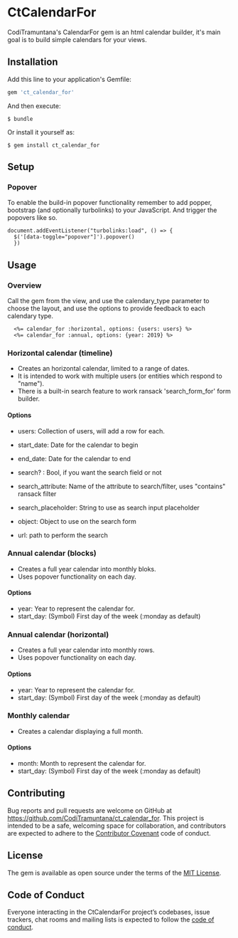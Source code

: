 # CtCalendarFor

CodiTramuntana's CalendarFor gem is an html calendar builder, it's main goal is to build simple calendars for your views.

## Installation

Add this line to your application's Gemfile:

```ruby
gem 'ct_calendar_for'
```

And then execute:

    $ bundle

Or install it yourself as:

    $ gem install ct_calendar_for

## Setup

### Popover

To enable the build-in popover functionality remember to add popper, bootstrap (and optionally turbolinks) to your JavaScript. And trigger the popovers like so.

```
document.addEventListener("turbolinks:load", () => {
  $('[data-toggle="popover"]').popover()
  })
  ```

## Usage

### Overview

Call the gem from the view, and use the calendary_type parameter to choose the layout, and use the options to provide feedback to each calendary type.

```
  <%= calendar_for :horizontal, options: {users: users} %>
  <%= calendar_for :annual, options: {year: 2019} %>
```

### Horizontal calendar (timeline)

- Creates an horizontal calendar, limited to a range of dates.
- It is intended to work with multiple users (or entities which respond to "name").
- There is a built-in search feature to work ransack 'search_form_for' form builder.

#### Options

- users: Collection of users, will add a row for each.
- start_date: Date for the calendar to begin
- end_date: Date for the calendar to end


- search? : Bool, if you want the search field or not
- search_attribute: Name of the attribute to search/filter, uses "contains" ransack filter
- search_placeholder: String to use as search input placeholder
- object: Object to use on the search form
- url: path to perform the search

### Annual calendar (blocks)

- Creates a full year calendar into monthly bloks.
- Uses popover functionality on each day.

#### Options

- year: Year to represent the calendar for.
- start_day: (Symbol) First day of the week (:monday as default)

### Annual calendar (horizontal)

- Creates a full year calendar into monthly rows.
- Uses popover functionality on each day.

#### Options

- year: Year to represent the calendar for.
- start_day: (Symbol) First day of the week (:monday as default)

### Monthly calendar

- Creates a calendar displaying a full month.

#### Options

- month: Month to represent the calendar for.
- start_day: (Symbol) First day of the week (:monday as default)

## Contributing

Bug reports and pull requests are welcome on GitHub at https://github.com/CodiTramuntana/ct_calendar_for. This project is intended to be a safe, welcoming space for collaboration, and contributors are expected to adhere to the [Contributor Covenant](http://contributor-covenant.org) code of conduct.

## License

The gem is available as open source under the terms of the [MIT License](https://opensource.org/licenses/MIT).

## Code of Conduct

Everyone interacting in the CtCalendarFor project’s codebases, issue trackers, chat rooms and mailing lists is expected to follow the [code of conduct](https://github.com/CodiTramuntana/ct_calendar_for/blob/master/CODE_OF_CONDUCT.md).
